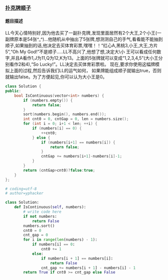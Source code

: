 ### [扑克牌顺子](https://www.nowcoder.com/practice/762836f4d43d43ca9deb273b3de8e1f4?tpId=13&tqId=11198&tPage=3&rp=3&ru=/ta/coding-interviews&qru=/ta/coding-interviews/question-ranking)
#### 题目描述
LL今天心情特别好,因为他去买了一副扑克牌,发现里面居然有2个大王,2个小王(一副牌原本是54张^_^)...他随机从中抽出了5张牌,想测测自己的手气,看看能不能抽到顺子,如果抽到的话,他决定去买体育彩票,嘿嘿！！“红心A,黑桃3,小王,大王,方片5”,“Oh My God!”不是顺子.....LL不高兴了,他想了想,决定大\小 王可以看成任何数字,并且A看作1,J为11,Q为12,K为13。上面的5张牌就可以变成“1,2,3,4,5”(大小王分别看作2和4),“So Lucky!”。LL决定去买体育彩票啦。 现在,要求你使用这幅牌模拟上面的过程,然后告诉我们LL的运气如何， 如果牌能组成顺子就输出true，否则就输出false。为了方便起见,你可以认为大小王是0。
```c++
class Solution {
public:
    bool IsContinuous(vector<int> numbers) {
        if (numbers.empty()) {
            return false;
        }
        sort(numbers.begin(), numbers.end());
        int cnt0 = 0, cntGap = 0, len = numbers.size();
        for (int i = 0; i+1 < len; ++i) {
            if (numbers[i] == 0) {
                ++cnt0;
            } else {
                if (numbers[i+1] == numbers[i]) {
                    return false;
                }
                cntGap += numbers[i+1]-numbers[i]-1;
            }
        }
        return (cntGap>cnt0)?false:true;
    }
};
```

```python
# coding=utf-8
# author=yphacker

class Solution:
    def IsContinuous(self, numbers):
        # write code here
        if not numbers:
            return False
        numbers.sort()
        cnt0 = 0
        cnt_gap = 0
        for i in range(len(numbers) - 1):
            if numbers[i] == 0:
                cnt0 += 1
            else:
                if numbers[i + 1] == numbers[i]:
                    return False
                cnt_gap += numbers[i + 1] - numbers[i] - 1
        return True if cnt0 >= cnt_gap else False
```